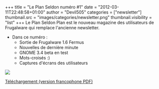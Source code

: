 +++
title = "Le Plan Seldon numéro #1"
date = "2012-03-11T22:48:58+01:00"
author = "Devil505"
categories = ["newsletter"]
thumbnail.src = "images/categories/newsletter.png"
thumbnail.visibility = "list"
+++
Le Plan Seldon Plan est le nouveau magazine des utilisateurs de Frugalware qui
 remplace l'ancienne newsletter.  

* Dans ce numéro :
	+ Sortie de Frugalware 1.6 Fermus
	+ Nouvelles de dernière minute
	+ GNOME 3.4 beta en test
	+ Mots-croisés :)
	+ Captures d'écrans des utilisateurs

  


![](http://ftp.frugalware.org/pub/other/theseldonplan/preview01fr.png)
  

[Téléchargement (version francophone PDF)](http://ftp.frugalware.org/pub/other/theseldonplan/theseldonplan_01fr.pdf)  
